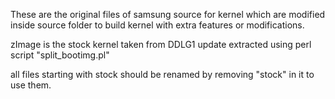 These are the original files of samsung source for kernel which are modified inside source folder to build kernel with extra features or modifications.

zImage is the stock kernel taken from DDLG1 update extracted using perl script "split_bootimg.pl"

all files starting with stock should be renamed by removing "stock" in it to use them.
